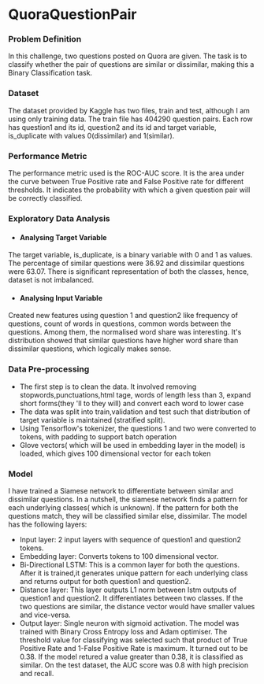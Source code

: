 # QuoraQuestionPair

### Problem Definition
In this challenge, two questions posted on Quora are given. The task is to classify whether the pair of questions are similar or dissimilar, making this a Binary Classification task.

### Dataset
The dataset provided by Kaggle has two files, train and test, although I am using only training data. The train file has 404290 question pairs. Each row has question1 and its id, question2 and its id and target variable, is_duplicate with values 0(dissimilar) and 1(similar).

### Performance Metric
The performance metric used is the ROC-AUC score. It is the area under the curve between True Positive rate and False Positive rate for different thresholds. It indicates  the probability with which a given question pair will be correctly classified.

### Exploratory Data Analysis
* #### Analysing Target Variable
The target variable, is_duplicate, is a binary variable with 0 and 1 as values. The percentage of similar questions were 36.92 and dissimilar questions were 63.07. There is significant representation of both the classes, hence, dataset is not imbalanced.

* #### Analysing Input Variable
Created new features using question 1 and question2 like frequency of questions, count of words in questions, common words between the questions. Among them, the normalised word share was interesting. It's distribution showed that similar questions have higher word share than dissimilar questions, which logically makes sense.

### Data Pre-processing
* The first step is to clean the data. It involved removing stopwords,punctuations,html tage, words of length less than 3, expand short forms(they 'll to they will) and convert each word to lower case
* The data was split into train,validation and test such that distribution of target variable is maintained (stratified split).
* Using Tensorflow's tokenizer, the questions 1 and two were converted to tokens, with padding to support batch operation
* Glove vectors( which will be used in embedding layer in the model) is loaded, which gives 100 dimensional vector for each token

### Model
I have trained a Siamese network to differentiate between similar and dissimilar questions. In a nutshell, the siamese network finds a pattern for each underlying classes( which is unknown). If the pattern for both the questions match, they will be classified similar else, dissimilar.
The model has the following layers:
* Input layer: 2 input layers with sequence of question1 and question2 tokens.
* Embedding layer: Converts tokens to 100 dimensional vector.
* Bi-Directional LSTM: This is a common layer for both the questions. After it is trained,it generates unique pattern for each underlying class and returns output for both question1 and question2.
* Distance layer: This layer outputs L1 norm between lstm outputs of question1 and question2. It differentiates between two classes. If the two questions are similar, the distance vector would have smaller values and vice-versa.
* Output layer: Single neuron with sigmoid activation.
The model was trained with Binary Cross Entropy loss and Adam optimiser.
The threshold value for classifying was selected such that product of True Positive Rate and 1-False Positive Rate is maximum. It turned out to be 0.38. If the model retured a value greater than 0.38, it is classified as similar.
On the test dataset, the AUC score was 0.8 with high precision and recall.





